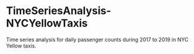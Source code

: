 # TimeSeriesAnalysis-NYCYellowTaxis
Time series analysis for daily passenger counts during 2017 to 2019 in NYC Yellow taxis.
